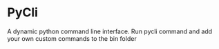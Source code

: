 # PyCli
A dynamic python command line interface.
Run pycli command and add your own custom commands to the bin folder
